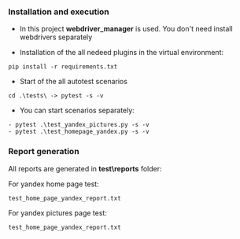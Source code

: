 ### Installation and execution

- In this project **webdriver_manager** is used. You don't need install webdrivers separately

- Installation of the all nedeed plugins in the virtual environment:
```
pip install -r requirements.txt
```
- Start of the all autotest scenarios
```
cd .\tests\ -> pytest -s -v
```
- You can start scenarios separately:
```
- pytest .\test_yandex_pictures.py -s -v
- pytest .\test_homepage_yandex.py -s -v
```

### Report generation
All reports are generated in **test\reports** folder:

For yandex home page test:
```
test_home_page_yandex_report.txt
```
For yandex pictures page test:
```
test_home_page_yandex_report.txt
```
